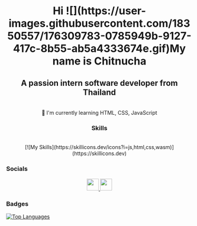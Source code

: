 <h1 align="center">
  Hi ![](https://user-images.githubusercontent.com/18350557/176309783-0785949b-9127-417c-8b55-ab5a4333674e.gif)My name is Chitnucha
</h1>

<h2 align="center">
  A passion intern software developer from Thailand
</h3>

<br/>

<div align="center">
  🌱 I'm currently learning HTML, CSS, JavaScript
</div>

<h3 align="center">Skills</h3>
<br/>
<div align="center">
  [![My Skills](https://skillicons.dev/icons?i=js,html,css,wasm)](https://skillicons.dev)
</div>


### Socials

<p align="center"> <a href="https://www.facebook.com/profile.php?id=100008190736937&locale=th_TH" target="_blank" rel="noreferrer"> <picture> <source media="(prefers-color-scheme: dark)" srcset="https://raw.githubusercontent.com/danielcranney/readme-generator/main/public/icons/socials/facebook-dark.svg" /> <source media="(prefers-color-scheme: light)" srcset="https://raw.githubusercontent.com/danielcranney/readme-generator/main/public/icons/socials/facebook.svg" /> <img src="https://raw.githubusercontent.com/danielcranney/readme-generator/main/public/icons/socials/facebook.svg" width="32" height="32" /> </picture> </a> <a href="https://www.github.com/ThanChitnucha" target="_blank" rel="noreferrer"> <picture> <source media="(prefers-color-scheme: dark)" srcset="https://raw.githubusercontent.com/danielcranney/readme-generator/main/public/icons/socials/github-dark.svg" /> <source media="(prefers-color-scheme: light)" srcset="https://raw.githubusercontent.com/danielcranney/readme-generator/main/public/icons/socials/github.svg" /> <img src="https://raw.githubusercontent.com/danielcranney/readme-generator/main/public/icons/socials/github.svg" width="32" height="32" /> </picture> </a></p>

### Badges

<a href="https://github.com/ThanChitnucha" align="center"><img src="https://github-readme-stats.vercel.app/api/top-langs/?username=ThanChitnucha&langs_count=10&title_color=0891b2&text_color=ffffff&icon_color=0891b2&bg_color=1c1917&hide_border=true&locale=en&custom_title=Top%20%Languages" alt="Top Languages" /></a>
